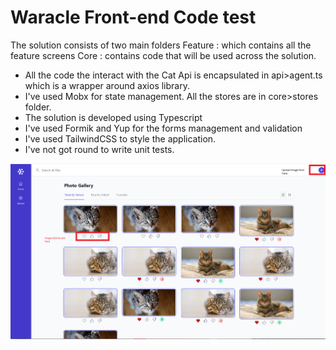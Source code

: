 # Waracle Front-end Code test

The solution consists of two main folders
Feature : which contains all the feature screens
Core : contains code that will be used across the solution.

- All the code the interact with the Cat Api is encapsulated in api>agent.ts which is a wrapper around axios library.
- I've used Mobx for state management. All the stores are in core>stores folder.
- The solution is developed using Typescript
- I've used Formik and Yup for the forms management and validation
- I've used TailwindCSS to style the application.
- I've not got round to write unit tests.

![Landing page](https://raw.githubusercontent.com/Mokhalil/waracle-fe-challenge/master/Waracle_Coding_Test.png)
